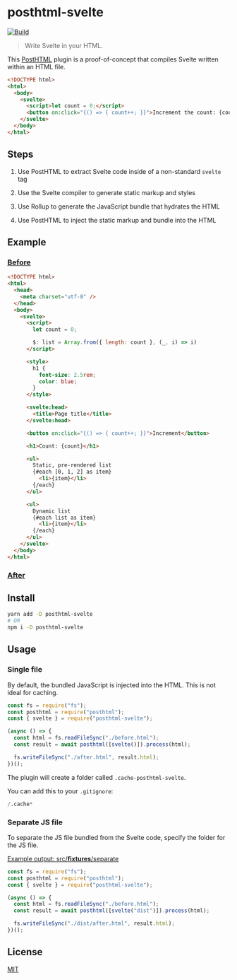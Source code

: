 # posthtml-svelte

[![Build][build]][build-badge]

> Write Svelte in your HTML.

This [PostHTML](https://github.com/posthtml/posthtml) plugin is a proof-of-concept that compiles Svelte written within an HTML file.

```html
<!DOCTYPE html>
<html>
  <body>
    <svelte>
      <script>let count = 0;</script>
      <button on:click="{() => { count++; }}">Increment the count: {count}</button>
    </svelte>
  </body>
</html>
```

## Steps

1) Use PostHTML to extract Svelte code inside of a non-standard `svelte` tag

2) Use the Svelte compiler to generate static markup and styles

3) Use Rollup to generate the JavaScript bundle that hydrates the HTML

4) Use PostHTML to inject the static markup and bundle into the HTML

## Example

### [Before](src/__fixtures__/Count.html)

```html
<!DOCTYPE html>
<html>
  <head>
    <meta charset="utf-8" />
  </head>
  <body>
    <svelte>
      <script>
        let count = 0;

        $: list = Array.from({ length: count }, (_, i) => i)
      </script>

      <style>
        h1 {
          font-size: 2.5rem;
          color: blue;
        }
      </style>

      <svelte:head>
        <title>Page title</title>
      </svelte:head>

      <button on:click="{() => { count++; }}">Increment</button>

      <h1>Count: {count}</h1>

      <ul>
        Static, pre-rendered list
        {#each [0, 1, 2] as item}
          <li>{item}</li>
        {/each}
      </ul>

      <ul>
        Dynamic list
        {#each list as item}
          <li>{item}</li>
        {/each}
      </ul>
    </svelte>
  </body>
</html>
```

### [After](src/__fixtures__/Count.out.html)

## Install

```bash
yarn add -D posthtml-svelte
# OR
npm i -D posthtml-svelte
```

## Usage

### Single file

By default, the bundled JavaScript is injected into the HTML. This is not ideal for caching.

```js
const fs = require("fs");
const posthtml = require("posthtml");
const { svelte } = require("posthtml-svelte");

(async () => {
  const html = fs.readFileSync("./before.html");
  const result = await posthtml([svelte()]).process(html);

  fs.writeFileSync("./after.html", result.html);
})();
```

The plugin will create a folder called `.cache-posthtml-svelte`.

You can add this to your `.gitignore`:

```s
/.cache*
```

### Separate JS file

To separate the JS file bundled from the Svelte code, specify the folder for the JS file.

[Example output: src/__fixtures__/separate](src/__fixtures__/separate)

```js
const fs = require("fs");
const posthtml = require("posthtml");
const { svelte } = require("posthtml-svelte");

(async () => {
  const html = fs.readFileSync("./before.html");
  const result = await posthtml([svelte("dist")]).process(html);

  fs.writeFileSync("./dist/after.html", result.html);
})();
```

## License

[MIT](LICENSE)

[build]: https://travis-ci.com/metonym/posthtml-svelte.svg?branch=master
[build-badge]: https://travis-ci.com/metonym/posthtml-svelte
